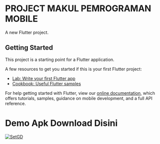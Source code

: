 # PROJECT MAKUL PEMROGRAMAN MOBILE

A new Flutter project.

## Getting Started

This project is a starting point for a Flutter application.

A few resources to get you started if this is your first Flutter project:

- [Lab: Write your first Flutter app](https://flutter.dev/docs/get-started/codelab)
- [Cookbook: Useful Flutter samples](https://flutter.dev/docs/cookbook)

For help getting started with Flutter, view our
[online documentation](https://flutter.dev/docs), which offers tutorials,
samples, guidance on mobile development, and a full API reference.

# Demo Apk Download Disini
[![SetGD](https://telegra.ph/file/2e15fd3c22a363947e2df.png)](https://github.com/Dindoot/mobile_project/releases/tag/v1)
